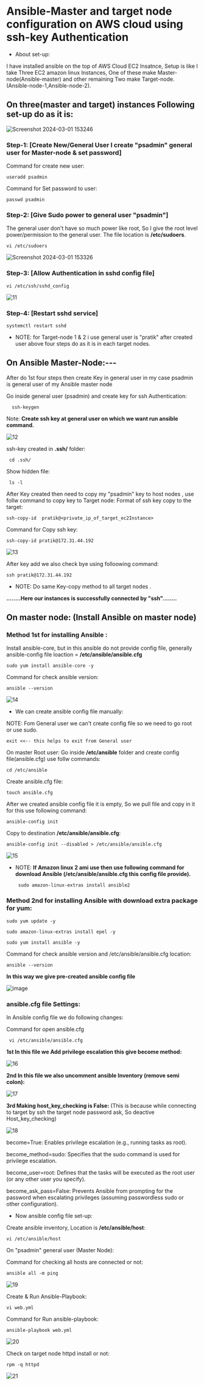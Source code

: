 # Ansible-Master and target node configuration on AWS cloud using ssh-key Authentication

- About set-up:

I have installed ansible on the top of AWS Cloud EC2 Insatnce, Setup is like I take Three EC2 amazon linux Instances, One of these make Master-node(Ansible-master) and other remaining Two make 
Target-node.
(Ansible-node-1,Ansible-node-2).

## On three(master and target) instances Following set-up do as it is:

![Screenshot 2024-03-01 153246](https://github.com/Pratikshinde55/Ansible-setup-onAWS/assets/145910708/a96622a1-f8a6-46f4-a850-23ceb89e8ecb)

### Step-1: [Create New/General User I create "psadmin" general user for Master-node & set password]
Command for create new user:

    useradd psadmin

Command for Set password to user:
    
    passwd psadmin
   
### Step-2: [Give Sudo power to general user "psadmin"]
The general user don't have so much power like root, So I give the root level power/permission to the general user. The file location is **/etc/sudoers**.
    
    vi /etc/sudoers

![Screenshot 2024-03-01 153326](https://github.com/Pratikshinde55/Ansible-setup-onAWS/assets/145910708/3678c115-aa28-406f-827c-3df34969b7e2)


### Step-3: [Allow Authentication in sshd config file]
    
    vi /etc/ssh/sshd_config

![11](https://github.com/Pratikshinde55/Ansible-setup-onAWS/assets/145910708/b26c3367-0e18-42aa-9031-4adb254a8142)

### Step-4: [Restart sshd service] 

    systemctl restart sshd

- NOTE: for Target-node 1 & 2 i use general user is "pratik" after created user above four steps do as it is in each target nodes.


## On Ansible Master-Node:---

After do 1st four steps then create Key in general user in my case psadmin is general user of my Ansible master node

Go inside general user (psadmin) and create key for ssh Authentication:
 
      ssh-keygen

Note: **Create ssh key at general user on which we want run ansible command.**
  

![12](https://github.com/Pratikshinde55/Ansible-setup-onAWS/assets/145910708/c33efb1a-fdff-4d34-8475-e6d4de217dd9)

ssh-key created in **.ssh/** folder:
    
     cd .ssh/
     
Show hidden file:

     ls -l

After Key created then need to copy my "psadmin" key to host nodes , use follw command to copy key to Target node:
Format of ssh key copy to the target:

    ssh-copy-id  pratik@<private_ip_of_target_ec2Instance>

Command for Copy ssh key:

    ssh-copy-id pratik@172.31.44.192
     

![13](https://github.com/Pratikshinde55/Ansible-setup-onAWS/assets/145910708/4147ebd7-fdc5-4f0f-bee2-e57754dafafb)
     
After key add we also check bye using folloowing command:
   
    ssh pratik@172.31.44.192

- NOTE: Do same Key-copy method to all target nodes .

**........Here our instances is successfully connected by "ssh"........**



## On master node: (Install Ansible on master node)

### Method 1st for installing Ansible :

Install ansible-core, but in this ansible do not provide config file, generally ansible-config file loaction = **/etc/ansible/ansible.cfg**

    sudo yum install ansible-core -y

Command for check ansible version:

    ansible --version
![14](https://github.com/Pratikshinde55/Ansible-setup-onAWS/assets/145910708/1f99f21c-cf32-48b3-a85b-7547308fd0c9)

- We can create ansible config file manually:

NOTE: Fom General user we can't create config file so we need to go root or use sudo.

    exit <<-- this helps to exit from General user

On master Root user:
Go inside **/etc/ansible** folder and create config file(ansible.cfg) use follw commands:

    cd /etc/ansible
    
Create ansible.cfg file:

    touch ansible.cfg

After we created ansible config file it is empty, So we pull file and copy in it for this use following command:

    ansible-config init
    
Copy to destination **/etc/ansible/ansible.cfg**:

    ansible-config init --disabled > /etc/ansible/ansible.cfg

![15](https://github.com/Pratikshinde55/Ansible-setup-onAWS/assets/145910708/c9f71123-d97f-47a8-bab4-da549e18b596)

- NOTE:
**If Amazon linux 2 ami use then use following command for download Ansible (/etc/ansible/ansible.cfg this config file provide).**

       sudo amazon-linux-extras install ansible2
  
### Method 2nd for installing Ansible with download extra package for yum:
 
    sudo yum update -y
    
    sudo amazon-linux-extras install epel -y

    sudo yum install ansible -y

Command for check ansible version and /etc/ansible/ansible.cfg location:

    ansible --version

**In this way we give pre-created ansible config file**

![image](https://github.com/user-attachments/assets/115c887d-9b18-4d02-9b33-17dbf6887303)


### ansible.cfg file Settings: 
    
In Ansible config file we do following changes:
 
Command for open ansible.cfg
        
     vi /etc/ansible/ansible.cfg

**1st In this file we Add privilege escalation this give become method:** 

![16](https://github.com/Pratikshinde55/Ansible-setup-onAWS/assets/145910708/90c2ee3b-3e5b-409a-b233-e4093b7af8f0)

**2nd In this file we also uncomment ansible Inventory (remove semi colon):**

![17](https://github.com/Pratikshinde55/Ansible-setup-onAWS/assets/145910708/6c6377c9-f853-4cbe-91d8-986037f3cb05)

**3rd Making host_key_checking is False:** (This is because while connecting to target by ssh the target node password ask, So deactive Host_key_checking)

![18](https://github.com/Pratikshinde55/Ansible-setup-onAWS/assets/145910708/b6af24e1-3d8a-4e2b-8bef-b1b080c8df14)


become=True: Enables privilege escalation (e.g., running tasks as root).

become_method=sudo: Specifies that the sudo command is used for privilege escalation.

become_user=root: Defines that the tasks will be executed as the root user (or any other user you specify).

become_ask_pass=False: Prevents Ansible from prompting for the password when escalating privileges (assuming passwordless sudo or other configuration).

- Now  ansible config file set-up:

Create ansible inventory, Location is **/etc/ansible/host**:

    vi /etc/ansible/host


On "psadmin" general user (Master Node):

Command for checking all hosts are connected or not:

    ansible all -m ping

![19](https://github.com/Pratikshinde55/Ansible-setup-onAWS/assets/145910708/d7357644-e6d0-40c5-90fb-40e2dd826647)

Create & Run Ansible-Playbook:
    
    vi web.yml
Command for Run ansible-playbook:

    ansible-playbook web.yml

![20](https://github.com/Pratikshinde55/Ansible-setup-onAWS/assets/145910708/0df1a5b2-9049-4242-986d-e22dc662297f)

Check on target node httpd install or not:

    rpm -q httpd
    
![21](https://github.com/Pratikshinde55/Ansible-setup-onAWS/assets/145910708/35e67fef-7fd1-480f-90b9-a1079f81c696)

